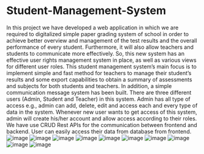 # Student-Management-System
In this project we have developed a web application in which we are required to digitalized simple paper grading system of school in order to achieve better overview and management of the test results and the overall performance of every student. Furthermore, it will also allow teachers and students to communicate more effectively. So, this new system has an effective user rights management system in place, as well as various views for different user roles.
This student management system’s main focus is to implement simple and fast method for teachers to manage their student’s results and some export capabilities to obtain a summary of assessments and subjects for both students and teachers. In addition, a simple communication message system has been built.
There are three different users (Admin, Student and Teacher) in this system. Admin has all type of access e.g., admin can add, delete, edit and access each and every type of data in the system. Whenever new user wants to get access of this system, admin will create his/her account and allow access according to their roles.
We have use CRUD Rest APIs for the communication between frontend and backend. User can easily access their data from database from frontend.
![image](https://user-images.githubusercontent.com/70126786/170975915-a9b217b5-927b-401e-b4f7-c3d91701f995.png)
![image](https://user-images.githubusercontent.com/70126786/170975975-03744b6c-ca53-4850-a8f1-7e89ff8568d3.png)
![image](https://user-images.githubusercontent.com/70126786/170976034-22e2c013-c575-4fa4-b5f1-63eb6deacd02.png)
![image](https://user-images.githubusercontent.com/70126786/170976057-b6b5ca19-7c74-4ae6-8dd0-b268a2d9c194.png)
![image](https://user-images.githubusercontent.com/70126786/170976076-9f5b436f-802a-48ca-bc7f-359c35057127.png)
![image](https://user-images.githubusercontent.com/70126786/170976088-54ee5227-f4c0-4d69-b3b0-9417598388ab.png)
![image](https://user-images.githubusercontent.com/70126786/170976102-7f5c90f9-0eb4-4a81-9627-7d72633c7c23.png)
![image](https://user-images.githubusercontent.com/70126786/170976113-4c11d42c-336b-45d9-9ebb-420d8c573252.png)
![image](https://user-images.githubusercontent.com/70126786/170976262-273468cf-49b0-4f1f-849c-a62207750027.png)
![image](https://user-images.githubusercontent.com/70126786/170976276-e5daee60-4ac1-4ea1-869c-47488fe38105.png)

